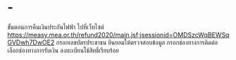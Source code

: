 # -
ขั้นตอนการคืนเงินประกันไฟฟ้า
ไปที่เว็บไซต์ https://measy.mea.or.th/refund2020/main.jsf;jsessionid=OMDSzcWqBEWSqGVDwh7DwOE2
กรอกเลขบัตรประชาชน
ยินยอมให้ตรวจสอบข้อมูล
กรอกช่องทางการติดต่อ
เลือกช่องทางการรับเงิน
ลงทะเบียนใช้สิทธิ์เรียบร้อย
